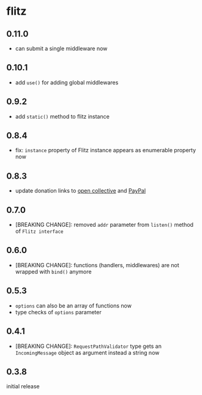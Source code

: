 # flitz

## 0.11.0

* can submit a single middleware now

## 0.10.1

* add `use()` for adding global middlewares

## 0.9.2

* add `static()` method to flitz instance

## 0.8.4

* fix: `instance` property of Flitz instance appears as enumerable property now

## 0.8.3

* update donation links to [open collective](https://opencollective.com/flitz) and [PayPal](https://paypal.me/MarcelKloubert)

## 0.7.0

* [BREAKING CHANGE]: removed `addr` parameter from `listen()` method of `Flitz interface`

## 0.6.0

* [BREAKING CHANGE]: functions (handlers, middlewares) are not wrapped with `bind()` anymore

## 0.5.3

* `options` can also be an array of functions now
* type checks of `options` parameter

## 0.4.1

* [BREAKING CHANGE]: `RequestPathValidator` type gets an `IncomingMessage` object as argument instead a string now

## 0.3.8

initial release
